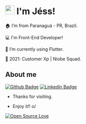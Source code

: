 # <img src="https://github.com/TheDudeThatCode/TheDudeThatCode/blob/master/Assets/Hi.gif" width="29px"> I'm Jéss!

 
:house:  I’m from Paranaguá - PR, Brazil.

:computer:  I'm Front-End Developer!

:iphone:  I’m currently using Flutter.

:rocket:  2021: Customer Xp | Niobe Squad.


## About me

[![Github Badge](https://img.shields.io/badge/-Github-000?style=flat-square&logo=Github&logoColor=white&link=LINK_GIT)](https://github.com/trallerd)
[![Linkedin Badge](https://img.shields.io/badge/-LinkedIn-blue?style=flat-square&logo=Linkedin&logoColor=white&link=LINK_LINKEDIN)](https://www.linkedin.com/in/jeszgoncalves/)



- Thanks for visiting.

- Enjoy it!! o/

[![Open Source Love](https://badges.frapsoft.com/os/v1/open-source.svg?v=103)](https://github.com/ellerbrock/open-source-badges/)

